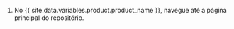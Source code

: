 1. No {{ site.data.variables.product.product_name }}, navegue até a página principal do repositório.
